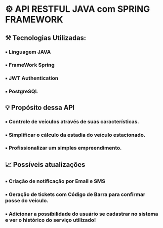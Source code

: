 # ⚙️ API RESTFUL JAVA com SPRING FRAMEWORK

## ⚒️ Tecnologias Utilizadas:
### ▪ Linguagem JAVA
### ▪ FrameWork Spring
### ▪ JWT Authentication
### ▪ PostgreSQL

## 💡 Propósito dessa API
### ▪ Controle de veículos através de suas características.
### ▪ Simplificar o cálculo da estadia do veículo estacionado.
### ▪ Profissionalizar um simples empreendimento.


## 📈 Possíveis atualizações
### ▪ Criação de notificação por Email e SMS
### ▪ Geração de tickets com Código de Barra para confirmar posse do veículo.
### ▪ Adicionar a possibilidade do usuário se cadastrar no sistema e ver o histórico do serviço utilizado!
